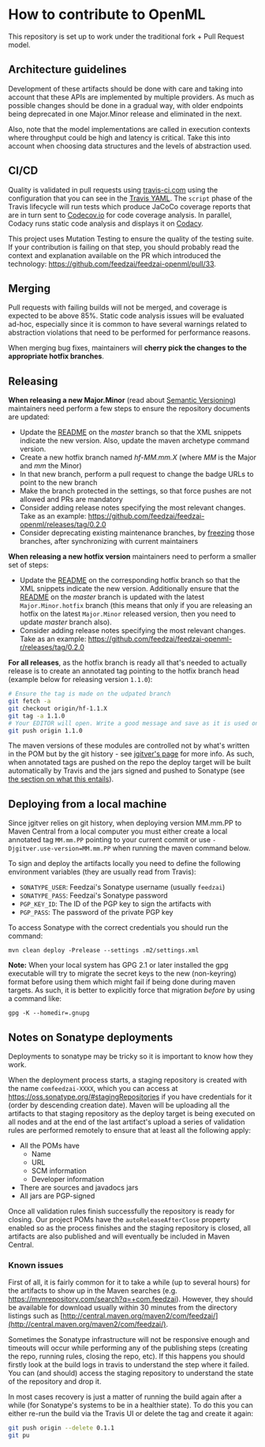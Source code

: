 # How to contribute to OpenML

This repository is set up to work under the traditional fork + Pull Request model.

## Architecture guidelines

Development of these artifacts should be done with care and taking into account that these APIs are implemented by multiple providers. As much as possible changes should be done in a gradual way, with older endpoints being deprecated in one Major.Minor release and eliminated in the next.

Also, note that the model implementations are called in execution contexts where throughput could be high and latency is critical. Take this into account when choosing data structures and the levels of abstraction used.

## CI/CD
Quality is validated in pull requests using [travis-ci.com](https://travis-ci.com/feedzai/feedzai-openml) using the configuration that you can see in the [Travis YAML](https://github.com/feedzai/feedzai-openml/blob/master/.travis.yml).
The `script` phase of the Travis lifecycle will run tests which produce JaCoCo coverage reports that are in turn sent to [Codecov.io](https://codecov.io) for code coverage analysis.
In parallel, Codacy runs static code analysis and displays it on [Codacy](https://app.codacy.com/app/feedzai/feedzai-openml/dashboard).

This project uses Mutation Testing to ensure the quality of the testing suite. If your contribution is failing on that step, you should probably read the context and explanation available on the PR which introduced the technology: https://github.com/feedzai/feedzai-openml/pull/33.

## Merging
Pull requests with failing builds will not be merged, and coverage is expected to be above 85%.
Static code analysis issues will be evaluated ad-hoc, especially since it is common to have several warnings related to abstraction violations that need to be performed for performance reasons.

When merging bug fixes, maintainers will **cherry pick the changes to the appropriate hotfix branches**.

## Releasing
**When releasing a new Major.Minor** (read about [Semantic Versioning](https://semver.org/)) maintainers need perform a few steps to ensure the repository documents are updated:
   * Update the [README](https://github.com/feedzai/feedzai-openml/blob/master/README.md) on the *master* branch so that the XML snippets indicate the new version. Also, update the maven archetype command version.
   * Create a new hotfix branch named *hf-MM.mm.X* (where *MM* is the Major and *mm* the Minor)
   * In that new branch, perform a pull request to change the badge URLs to point to the new branch
   * Make the branch protected in the settings, so that force pushes are not allowed and PRs are mandatory
   * Consider adding release notes specifying the most relevant changes. Take as an example: https://github.com/feedzai/feedzai-openml/releases/tag/0.2.0
   * Consider deprecating existing maintenance branches, by [freezing](https://help.github.com/articles/enabling-branch-restrictions/) those branches, after synchronizing with current maintainers

**When releasing a new hotfix version** maintainers need to perform a smaller set of steps:
  * Update the [README](https://github.com/feedzai/feedzai-openml/blob/master/README.md) on the corresponding hotfix branch so that the XML snippets indicate the new version. Additionally ensure that the [README](https://github.com/feedzai/feedzai-openml/blob/master/README.md) on the *master* branch is updated with the latest `Major.Minor.hotfix` branch (this means that only if you are releasing an hotfix on the latest `Major.Minor` released version, then you need to update *master* branch also).
  * Consider adding release notes specifying the most relevant changes. Take as an example: https://github.com/feedzai/feedzai-openml-r/releases/tag/0.2.0

**For all releases**, as the hotfix branch is ready all that's needed to actually release is to create an annotated tag pointing to the hotfix branch head (example below for releasing version `1.1.0`):

```bash
# Ensure the tag is made on the udpated branch
git fetch -a
git checkout origin/hf-1.1.X
git tag -a 1.1.0
# Your EDITOR will open. Write a good message and save as it is used on Github as a release message
git push origin 1.1.0
```

The maven versions of these modules are controlled not by what's written in the POM but by the git history - see [jgitver's page](https://github.com/jgitver/jgitver) for more info. As such, when annotated tags are pushed on the repo the deploy target will be built automatically by Travis and the jars signed and pushed to Sonatype (see [the section on what this entails](#notes-on-sonatype-deployments)).

## Deploying from a local machine
Since jgitver relies on git history, when deploying version MM.mm.PP to Maven Central from a local computer you must either create a local annotated tag `MM.mm.PP` pointing to your current commit or use `-Djgitver.use-version=MM.mm.PP` when running the maven command below.

To sign and deploy the artifacts locally you need to define the following environment variables (they are usually read from Travis):
* `SONATYPE_USER`: Feedzai's Sonatype username (usually `feedzai`)
* `SONATYPE_PASS`: Feedzai's Sonatype password
* `PGP_KEY_ID`: The ID of the PGP key to sign the artifacts with
* `PGP_PASS`: The password of the private PGP key

To access Sonatype with the correct credentials you should run the command:

`mvn clean deploy -Prelease --settings .m2/settings.xml`

**Note:**
When your local system has GPG 2.1 or later installed the gpg executable will try to migrate the secret keys to the new (non-keyring) format before using them which might fail if being done during maven targets. As such, it is better to explicitly force that migration *before* by using a command like:

`gpg -K --homedir=.gnupg`

## Notes on Sonatype deployments
Deployments to sonatype may be tricky so it is important to know how they work.

When the deployment process starts, a staging repository is created with the name `comfeedzai-XXXX`, which you can access at https://oss.sonatype.org/#stagingRepositories if you have credentials for it (order by descending creation date). Maven will be uploading all the artifacts to that staging repository as the deploy target is being executed on all nodes and at the end of the last artifact's upload a series of validation rules are performed remotely to ensure that at least all the following apply:

  * All the POMs have
      * Name
      * URL
      * SCM information
      * Developer information
  * There are sources and javadocs jars
  * All jars are PGP-signed

Once all validation rules finish successfully the repository is ready for closing. Our project POMs have the `autoReleaseAfterClose` property enabled so as the process finishes and the staging repository is closed, all artifacts are also published and will eventually be included in Maven Central.

### Known issues
First of all, it is fairly common for it to take a while (up to several hours) for the artifacts to show up in the Maven searches (e.g. https://mvnrepository.com/search?q=+com.feedzai). However, they should be available for download usually within 30 minutes from the directory listings such as [http://central.maven.org/maven2/com/feedzai/](http://central.maven.org/maven2/com/feedzai/).

Sometimes the Sonatype infrastructure will not be responsive enough and timeouts will occur while performing any of the publishing steps (creating the repo, running rules, closing the repo, etc). If this happens you should firstly look at the build logs in travis to understand the step where it failed. You can (and should) access the staging repository to understand the state of the repository and drop it.

In most cases recovery is just a matter of running the build again after a while (for Sonatype's systems to be in a healthier state). To do this you can either re-run the build via the Travis UI or delete the tag and create it again:

```bash
git push origin --delete 0.1.1
git pu